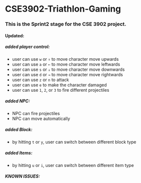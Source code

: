 # CSE3902-Triathlon-Gaming
### This is the Sprint2 stage for the CSE 3902 project.
#### Updated:
##### added player control:
* user can use <code>w</code> or <code>↑</code> to move character move upwards
* user can use <code>a</code> or <code>←</code> to move character move leftwards
* user can use <code>s</code> or <code>↓</code> to move character move downwards
* user can use <code>d</code> or <code>→</code> to move character move rightwards
* user can use <code>z</code> or <code>n</code> to attack
* user can use <code>e</code> to make the character damaged
* user can use <code>1</code>, <code>2</code>, or <code>3</code> to fire different projectiles
##### added NPC:
* NPC can fire projectiles
* NPC can move automatically
##### added Block:
* by hitting <code>t</code> or <code>y</code>, user can switch between different block type
##### added Items:
* by hitting <code>u</code> or <code>i</code>, user can switch between different item type

##### KNOWN ISSUES:
